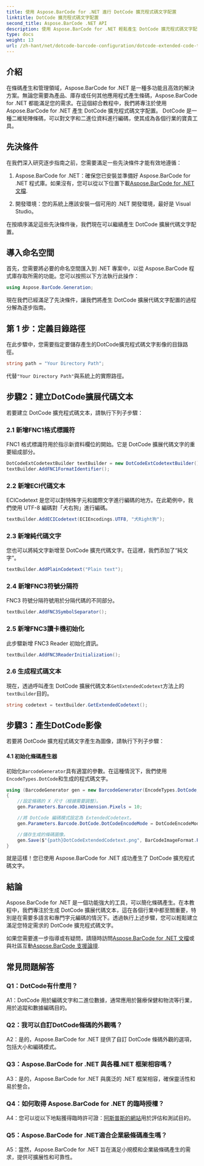 ```yaml
---
title: 使用 Aspose.BarCode for .NET 進行 DotCode 擴充程式碼文字配置
linktitle: DotCode 擴充程式碼文字配置
second_title: Aspose.BarCode .NET API
description: 使用 Aspose.BarCode for .NET 輕鬆產生 DotCode 擴充程式碼文字配置。請按照我們的逐步指南進行高效率的條碼建立。
type: docs
weight: 13
url: /zh-hant/net/dotcode-barcode-configuration/dotcode-extended-code-text-configuration/
---
```

## 介紹

在條碼產生和管理領域，Aspose.BarCode for .NET 是一種多功能且高效的解決方案。無論您需要為產品、庫存或任何其他應用程式產生條碼，Aspose.BarCode for .NET 都能滿足您的需求。在這個綜合教程中，我們將專注於使用 Aspose.BarCode for .NET 產生 DotCode 擴充程式碼文字配置。 DotCode 是一種二維矩陣條碼，可以對文字和二進位資料進行編碼，使其成為各個行業的寶貴工具。

## 先決條件

在我們深入研究逐步指南之前，您需要滿足一些先決條件才能有效地遵循：

1.  Aspose.BarCode for .NET：確保您已安裝並準備好 Aspose.BarCode for .NET 程式庫。如果沒有，您可以從以下位置下載[Aspose.BarCode for .NET 文檔](https://reference.aspose.com/barcode/net/).

2. 開發環境：您的系統上應該安裝一個可用的 .NET 開發環境，最好是 Visual Studio。

在按順序滿足這些先決條件後，我們現在可以繼續產生 DotCode 擴展代碼文字配置。

## 導入命名空間

首先，您需要將必要的命名空間匯入到 .NET 專案中，以從 Aspose.BarCode 程式庫存取所需的功能。您可以按照以下方法執行此操作：


```csharp
using Aspose.BarCode.Generation;
```

現在我們已經滿足了先決條件，讓我們將產生 DotCode 擴展代碼文字配置的過程分解為逐步指南。



## 第 1 步：定義目錄路徑

在此步驟中，您需要指定要儲存產生的DotCode擴充程式碼文字影像的目錄路徑。

```csharp
string path = "Your Directory Path";
```

代替`"Your Directory Path"`與系統上的實際路徑。

## 步驟2：建立DotCode擴展代碼文本

若要建立 DotCode 擴充程式碼文本，請執行下列子步驟：

### 2.1 新增FNC1格式標識符

FNC1 格式標識符用於指示新資料欄位的開始。它是 DotCode 擴展代碼文字的重要組成部分。

```csharp
DotCodeExtCodetextBuilder textBuilder = new DotCodeExtCodetextBuilder();
textBuilder.AddFNC1FormatIdentifier();
```

### 2.2 新增ECI代碼文本

ECICodetext 是您可以對特殊字元和國際文字進行編碼的地方。在此範例中，我們使用 UTF-8 編碼對「犬右狗」進行編碼。

```csharp
textBuilder.AddECICodetext(ECIEncodings.UTF8, "犬Right狗");
```

### 2.3 新增純代碼文字

您也可以將純文字新增至 DotCode 擴充代碼文字。在這裡，我們添加了“純文字”。

```csharp
textBuilder.AddPlainCodetext("Plain text");
```

### 2.4 新增FNC3符號分隔符

FNC3 符號分隔符號用於分隔代碼的不同部分。

```csharp
textBuilder.AddFNC3SymbolSeparator();
```

### 2.5 新增FNC3讀卡機初始化

此步驟新增 FNC3 Reader 初始化資訊。

```csharp
textBuilder.AddFNC3ReaderInitialization();
```

### 2.6 生成程式碼文本

現在，透過呼叫產生 DotCode 擴展代碼文本`GetExtendedCodetext`方法上的`textBuilder`目的。

```csharp
string codetext = textBuilder.GetExtendedCodetext();
```

## 步驟3：產生DotCode影像

若要將 DotCode 擴充程式碼文字產生為圖像，請執行下列子步驟：

#### 4.1 初始化條碼產生器

初始化`BarcodeGenerator`具有適當的參數。在這種情況下，我們使用`EncodeTypes.DotCode`和生成的程式碼文字。

```csharp
using (BarcodeGenerator gen = new BarcodeGenerator(EncodeTypes.DotCode, codetext))
{
    //設定條碼的 X 尺寸（根據需要調整）。
    gen.Parameters.Barcode.XDimension.Pixels = 10;

    //將 DotCode 編碼模式設定為 ExtendedCodetext。
    gen.Parameters.Barcode.DotCode.DotCodeEncodeMode = DotCodeEncodeMode.ExtendedCodetext;

    //儲存生成的條碼圖像。
    gen.Save($"{path}DotCodeExtendedCodetext.png", BarCodeImageFormat.Png);
}
```

就是這樣！您已使用 Aspose.BarCode for .NET 成功產生了 DotCode 擴充程式碼文字。

## 結論

Aspose.BarCode for .NET 是一個功能強大的工具，可以簡化條碼產生。在本教程中，我們專注於生成 DotCode 擴展代碼文本，這在各個行業中都至關重要，特別是在需要多語言和專門字元編碼的情況下。透過執行上述步驟，您可以輕鬆建立滿足您特定需求的 DotCode 擴充程式碼文字。

如果您需要進一步指導或有疑問，請隨時訪問[Aspose.BarCode for .NET 文檔](https://reference.aspose.com/barcode/net/)或與社區互動[Aspose.BarCode 支援論壇](https://forum.aspose.com/c/barcode/13).

## 常見問題解答

### Q1：DotCode有什麼用？

A1：DotCode 用於編碼文字和二進位數據，通常應用於醫療保健和物流等行業，用於追蹤和數據編碼目的。

### Q2：我可以自訂DotCode條碼的外觀嗎？

A2：是的，Aspose.BarCode for .NET 提供了自訂 DotCode 條碼外觀的選項，包括大小和編碼模式。

### Q3：Aspose.BarCode for .NET 與各種.NET 框架相容嗎？

A3：是的，Aspose.BarCode for .NET 與廣泛的 .NET 框架相容，確保靈活性和易於整合。

### Q4：如何取得 Aspose.BarCode for .NET 的臨時授權？

 A4：您可以從以下地點獲得臨時許可證：[阿斯普斯的網站](https://purchase.aspose.com/temporary-license/)用於評估和測試目的。

### Q5：Aspose.BarCode for .NET適合企業級條碼產生嗎？

A5：當然，Aspose.BarCode for .NET 旨在滿足小規模和企業級條碼產生的需求，提供可擴展性和可靠性。